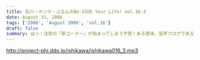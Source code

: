 ```yaml
---
title: 石川・ホンマ・ぶるんのBe-SIDE Your Life! vol.16-3
date: August 31, 2006
tags: ['2006', 'August 2006', 'vol.16']
draft: false
summary: はっ！注目の「新コーナー」が始まってしまう予感！ある意味、音声ブログである当番組が、本家ブログの達人に果敢にも挑んでいく番組。コーナー名は特に注意が必要なので、耳をこらして聴いてみてほしい必須の三本目です。NAMAE
---
```


http://project-phi.ddo.jp/ishikawa/ishikawa016_3.mp3